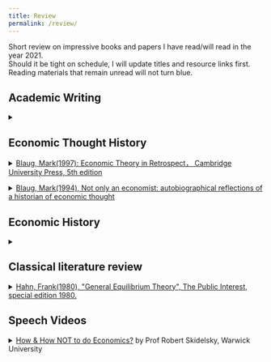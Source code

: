 ```yaml
---
title: Review
permalink: /review/
---
```


<p> Short review on impressive books and papers I have read/will read in the year 2021. <br>
Should it be tight on schedule, I will update titles and resource links first.<br>
Reading materials that remain unread will not turn blue.</p>

## Academic Writing
<p> <details>
<summary><a href="" target="_blank"></a></summary>
<p align="justify" style="font-size:90%"> </p>
</details> </p>

## Economic Thought History
<p> <details>
<summary><a href="" target="_blank">Blaug, Mark(1997): Economic Theory in Retrospect， Cambridge University Press, 5th edition</a></summary>
<p align="justify" style="font-size:90%"> </p>
</details> </p>

<p> <details>
<summary><a href="" target="_blank">Blaug, Mark(1994), Not only an economist: autobiographical reflections of a historian of economic thought</a></summary>
<p align="justify" style="font-size:90%"> </p>
</details> </p>

## Economic History
<p> <details>
<summary><a href="" target="_blank"></a></summary>
<p align="justify" style="font-size:90%"> </p>
</details> </p>

## Classical literature review    
<p> <details>
<summary><a href="https://nationalaffairs.com/storage/app/uploads/public/591/ee4/e51/591ee4e5110d5121452909.pdf" target="_blank">Hahn, Frank(1980), "General Equilibrium Theory", The Public Interest, special edition 1980.</a></summary>
<p align="justify" style="font-size:90%"> </p>
</details> </p>

## Speech Videos
<p> <details>
<summary><a href="https://www.ineteconomics.org/perspectives/videos/how-and-how-not-to-do-economics" target="_blank">How & How NOT to do Economics?</a> by Prof Robert Skidelsky, Warwick University</summary>
<p align="justify" style="font-size:90%"> </p>
</details> </p>

